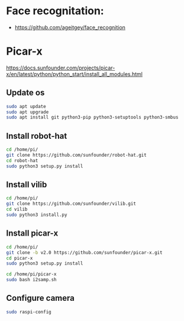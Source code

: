 


# Face recognitation:

- https://github.com/ageitgey/face_recognition

# Picar-x

https://docs.sunfounder.com/projects/picar-x/en/latest/python/python_start/install_all_modules.html

## Update os

```bash
sudo apt update
sudo apt upgrade
sudo apt install git python3-pip python3-setuptools python3-smbus
```

## Install robot-hat

```bash
cd /home/pi/
git clone https://github.com/sunfounder/robot-hat.git
cd robot-hat
sudo python3 setup.py install
```

## Install vilib

```bash
cd /home/pi/
git clone https://github.com/sunfounder/vilib.git
cd vilib
sudo python3 install.py
```


## Install picar-x

```bash
cd /home/pi/
git clone -b v2.0 https://github.com/sunfounder/picar-x.git
cd picar-x
sudo python3 setup.py install

cd /home/pi/picar-x
sudo bash i2samp.sh
```

## Configure camera

```bash
sudo raspi-config
```
